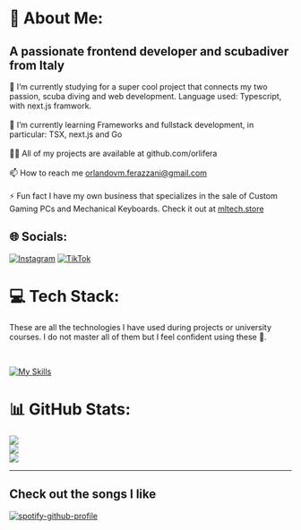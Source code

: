 # 💫 About Me:
## A passionate frontend developer and scubadiver from Italy<br>
🔭 I’m currently studying for a super cool project that connects my two passion, scuba diving and web development. Language used: Typescript, with next.js framwork.<br><br>🌱 I’m currently learning Frameworks and fullstack development, in particular: TSX, next.js and Go<br><br>👨‍💻 All of my projects are available at github.com/orlifera<br><br>📫 How to reach me orlandovm.ferazzani@gmail.com<br><br>⚡ Fun fact I have my own business that specializes in the sale of Custom Gaming PCs and Mechanical Keyboards. Check it out at [mltech.store](https://mltech.store)


## 🌐 Socials:
[![Instagram](https://img.shields.io/badge/Instagram-%23E4405F.svg?logo=Instagram&logoColor=white)](https://instagram.com/oferazzani125) [![TikTok](https://img.shields.io/badge/TikTok-%23000000.svg?logo=TikTok&logoColor=white)](https://tiktok.com/@ml__tech) 

# 💻 Tech Stack:
These are all the technologies I have used during projects or university courses. I do not master all of them but I feel confident using these 🙂. 

<br/>

[![My Skills](https://skillicons.dev/icons?i=bash,c,css,discord,git,github,githubactions,html,instagram,js,latex,linux,md,mysql,netlify,nextjs,notion,npm,powershell,py,react,tailwind,typescript,vite,vscode&theme=dark)](https://skillicons.dev)
# 📊 GitHub Stats:
![](https://github-readme-stats.vercel.app/api?username=orlifera&theme=dark&hide_border=false&include_all_commits=false&count_private=false)<br/>
![](https://github-readme-streak-stats.herokuapp.com/?user=orlifera&theme=dark&hide_border=false)<br/>
![](https://github-readme-stats.vercel.app/api/top-langs/?username=orlifera&theme=dark&hide_border=false&include_all_commits=false&count_private=false&layout=compact)


<!-- Proudly created with GPRM ( https://gprm.itsvg.in ) -->
<hr></hr>
<h2>Check out the songs I like</h2>

[![spotify-github-profile](https://spotify-github-profile.kittinanx.com/api/view?uid=oferazzani125&cover_image=true&theme=novatorem&show_offline=true&background_color=121212&interchange=false&bar_color=53b14f&bar_color_cover=false)](https://github.com/kittinan/spotify-github-profile)
